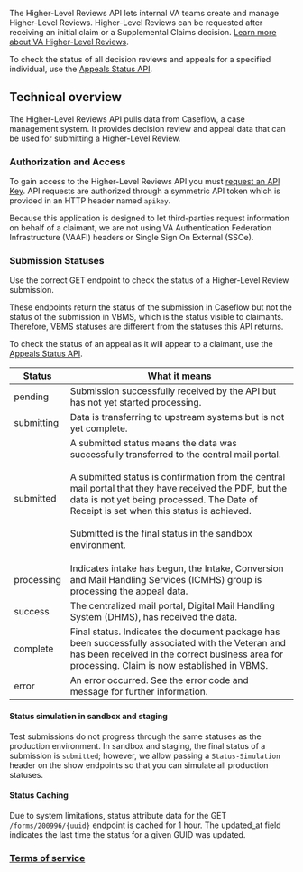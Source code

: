 
The Higher-Level Reviews API lets internal VA teams create and manage Higher-Level Reviews. Higher-Level Reviews can be requested after receiving an initial claim or a Supplemental Claims decision. [Learn more about VA Higher-Level Reviews](https://www.va.gov/decision-reviews/higher-level-review/).  

To check the status of all decision reviews and appeals for a specified individual, use the [Appeals Status API](https://developer.va.gov/explore/appeals/docs/appeals?version=current).

## Technical overview
The Higher-Level Reviews API pulls data from Caseflow, a case management system. It provides decision review and appeal data that can be used for submitting a Higher-Level Review.

### Authorization and Access
To gain access to the Higher-Level Reviews API you must [request an API Key](https://developer.va.gov/apply). API requests are authorized through a symmetric API token which is provided in an HTTP header named `apikey`.

Because this application is designed to let third-parties request information on behalf of a claimant, we are not using VA Authentication Federation Infrastructure (VAAFI) headers or Single Sign On External (SSOe).

### Submission Statuses
Use the correct GET endpoint to check the status of a Higher-Level Review submission. 

These endpoints return the status of the submission in Caseflow but not the status of the submission in VBMS, which is the status visible to claimants. Therefore, VBMS statuses are different from the statuses this API returns. 

To check the status of an appeal as it will appear to a claimant, use the [Appeals Status API](https://developer.va.gov/explore/appeals/docs/appeals?version=current).

| Status      | What it means |
| ---        |     ---     |
| pending      | Submission successfully received by the API but has not yet started processing. |
| submitting   | Data is transferring to upstream systems but is not yet complete. |
| submitted   | A submitted status means the data was successfully transferred to the central mail portal.<br /><br />A submitted status is confirmation from the central mail portal that they have received the PDF, but the data is not yet being processed. The Date of Receipt is set when this status is achieved.<br /><br />Submitted is the final status in the sandbox environment.<p> |
| processing   | Indicates intake has begun, the Intake, Conversion and Mail Handling Services (ICMHS) group is processing the appeal data. |
| success   | The centralized mail portal, Digital Mail Handling System (DHMS), has received the data. |
| complete   | Final status. Indicates the document package has been successfully associated with the Veteran and has been received in the correct business area for processing. Claim is now established in VBMS. |
| error   | An error occurred. See the error code and message for further information. |

#### Status simulation in sandbox and staging

Test submissions do not progress through the same statuses as the production environment. In sandbox and staging, the final status of a submission is `submitted`; however, we allow passing a `Status-Simulation` header on the show endpoints so that you can simulate all production statuses.

#### Status Caching
Due to system limitations, status attribute data for the GET `/forms/200996/{uuid}` endpoint is cached for 1 hour. The updated_at field indicates the last time the status for a given GUID was updated.

### [Terms of service](https://developer.va.gov/terms-of-service)
